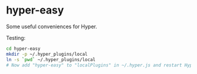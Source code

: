 # hyper-easy

Some useful conveniences for Hyper.

Testing:

```bash
cd hyper-easy
mkdir -p ~/.hyper_plugins/local
ln -s `pwd` ~/.hyper_plugins/local
# Now add "hyper-easy" to "localPlugins" in ~/.hyper.js and restart Hyper.
```